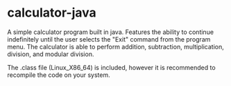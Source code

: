 # calculator-java
A simple calculator program built in java. 
Features the ability to continue indefinitely until the user selects the "Exit" command from the program menu.
The calculator is able to perform addition, subtraction, multiplication, division, and modular division.

The .class file (Linux_X86_64) is included, however it is recommended to recompile the code on your system.

